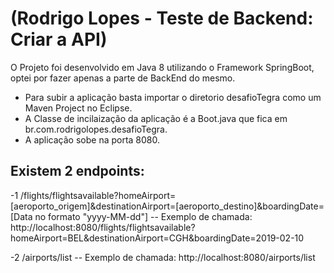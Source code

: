 # (Rodrigo Lopes - Teste de Backend: Criar a API)
O Projeto foi desenvolvido em Java 8 utilizando o Framework SpringBoot, optei por fazer apenas a parte de BackEnd do mesmo.

- Para subir a aplicação basta importar o diretorio desafioTegra como um Maven Project no Eclipse.
- A Classe de incilaização da aplicação é a Boot.java que fica em br.com.rodrigolopes.desafioTegra.
- A aplicação sobe na porta 8080.

## Existem 2 endpoints:
-1 /flights/flightsavailable?homeAirport=[aeroporto_origem]&destinationAirport=[aeroporto_destino]&boardingDate=[Data no formato "yyyy-MM-dd"]
-- Exemplo de chamada:
http://localhost:8080/flights/flightsavailable?homeAirport=BEL&destinationAirport=CGH&boardingDate=2019-02-10

-2 /airports/list
-- Exemplo de chamada:
http://localhost:8080/airports/list
